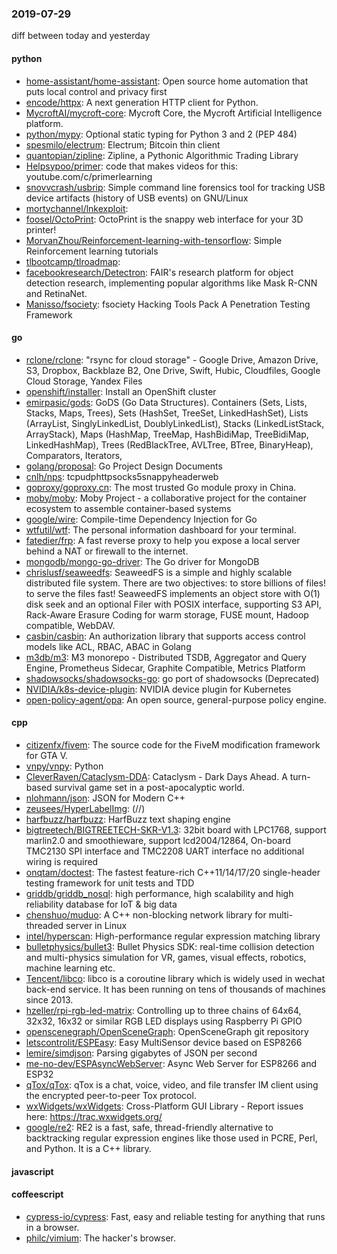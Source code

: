 ### 2019-07-29
diff between today and yesterday

#### python
* [home-assistant/home-assistant](https://github.com/home-assistant/home-assistant):  Open source home automation that puts local control and privacy first
* [encode/httpx](https://github.com/encode/httpx): A next generation HTTP client for Python. 
* [MycroftAI/mycroft-core](https://github.com/MycroftAI/mycroft-core): Mycroft Core, the Mycroft Artificial Intelligence platform.
* [python/mypy](https://github.com/python/mypy): Optional static typing for Python 3 and 2 (PEP 484)
* [spesmilo/electrum](https://github.com/spesmilo/electrum): Electrum; Bitcoin thin client
* [quantopian/zipline](https://github.com/quantopian/zipline): Zipline, a Pythonic Algorithmic Trading Library
* [Helpsypoo/primer](https://github.com/Helpsypoo/primer): code that makes videos for this: youtube.com/c/primerlearning
* [snovvcrash/usbrip](https://github.com/snovvcrash/usbrip): Simple command line forensics tool for tracking USB device artifacts (history of USB events) on GNU/Linux
* [mortychannel/lnkexploit](https://github.com/mortychannel/lnkexploit): 
* [foosel/OctoPrint](https://github.com/foosel/OctoPrint): OctoPrint is the snappy web interface for your 3D printer!
* [MorvanZhou/Reinforcement-learning-with-tensorflow](https://github.com/MorvanZhou/Reinforcement-learning-with-tensorflow): Simple Reinforcement learning tutorials
* [tlbootcamp/tlroadmap](https://github.com/tlbootcamp/tlroadmap):      
* [facebookresearch/Detectron](https://github.com/facebookresearch/Detectron): FAIR's research platform for object detection research, implementing popular algorithms like Mask R-CNN and RetinaNet.
* [Manisso/fsociety](https://github.com/Manisso/fsociety): fsociety Hacking Tools Pack  A Penetration Testing Framework

#### go
* [rclone/rclone](https://github.com/rclone/rclone): "rsync for cloud storage" - Google Drive, Amazon Drive, S3, Dropbox, Backblaze B2, One Drive, Swift, Hubic, Cloudfiles, Google Cloud Storage, Yandex Files
* [openshift/installer](https://github.com/openshift/installer): Install an OpenShift cluster
* [emirpasic/gods](https://github.com/emirpasic/gods): GoDS (Go Data Structures). Containers (Sets, Lists, Stacks, Maps, Trees), Sets (HashSet, TreeSet, LinkedHashSet), Lists (ArrayList, SinglyLinkedList, DoublyLinkedList), Stacks (LinkedListStack, ArrayStack), Maps (HashMap, TreeMap, HashBidiMap, TreeBidiMap, LinkedHashMap), Trees (RedBlackTree, AVLTree, BTree, BinaryHeap), Comparators, Iterators, 
* [golang/proposal](https://github.com/golang/proposal): Go Project Design Documents
* [cnlh/nps](https://github.com/cnlh/nps): tcpudphttpsocks5snappyheaderweb
* [goproxy/goproxy.cn](https://github.com/goproxy/goproxy.cn): The most trusted Go module proxy in China.
* [moby/moby](https://github.com/moby/moby): Moby Project - a collaborative project for the container ecosystem to assemble container-based systems
* [google/wire](https://github.com/google/wire): Compile-time Dependency Injection for Go
* [wtfutil/wtf](https://github.com/wtfutil/wtf): The personal information dashboard for your terminal.
* [fatedier/frp](https://github.com/fatedier/frp): A fast reverse proxy to help you expose a local server behind a NAT or firewall to the internet.
* [mongodb/mongo-go-driver](https://github.com/mongodb/mongo-go-driver): The Go driver for MongoDB
* [chrislusf/seaweedfs](https://github.com/chrislusf/seaweedfs): SeaweedFS is a simple and highly scalable distributed file system. There are two objectives: to store billions of files! to serve the files fast! SeaweedFS implements an object store with O(1) disk seek and an optional Filer with POSIX interface, supporting S3 API, Rack-Aware Erasure Coding for warm storage, FUSE mount, Hadoop compatible, WebDAV.
* [casbin/casbin](https://github.com/casbin/casbin): An authorization library that supports access control models like ACL, RBAC, ABAC in Golang
* [m3db/m3](https://github.com/m3db/m3): M3 monorepo - Distributed TSDB, Aggregator and Query Engine, Prometheus Sidecar, Graphite Compatible, Metrics Platform
* [shadowsocks/shadowsocks-go](https://github.com/shadowsocks/shadowsocks-go): go port of shadowsocks (Deprecated)
* [NVIDIA/k8s-device-plugin](https://github.com/NVIDIA/k8s-device-plugin): NVIDIA device plugin for Kubernetes
* [open-policy-agent/opa](https://github.com/open-policy-agent/opa): An open source, general-purpose policy engine.

#### cpp
* [citizenfx/fivem](https://github.com/citizenfx/fivem): The source code for the FiveM modification framework for GTA V.
* [vnpy/vnpy](https://github.com/vnpy/vnpy): Python
* [CleverRaven/Cataclysm-DDA](https://github.com/CleverRaven/Cataclysm-DDA): Cataclysm - Dark Days Ahead. A turn-based survival game set in a post-apocalyptic world.
* [nlohmann/json](https://github.com/nlohmann/json): JSON for Modern C++
* [zeusees/HyperLabelImg](https://github.com/zeusees/HyperLabelImg): (//)
* [harfbuzz/harfbuzz](https://github.com/harfbuzz/harfbuzz): HarfBuzz text shaping engine
* [bigtreetech/BIGTREETECH-SKR-V1.3](https://github.com/bigtreetech/BIGTREETECH-SKR-V1.3): 32bit board with LPC1768, support marlin2.0 and smoothieware, support lcd2004/12864, On-board TMC2130 SPI interface and TMC2208 UART interface no additional wiring is required
* [onqtam/doctest](https://github.com/onqtam/doctest): The fastest feature-rich C++11/14/17/20 single-header testing framework for unit tests and TDD
* [griddb/griddb_nosql](https://github.com/griddb/griddb_nosql): high performance, high scalability and high reliability database for IoT & big data
* [chenshuo/muduo](https://github.com/chenshuo/muduo): A C++ non-blocking network library for multi-threaded server in Linux
* [intel/hyperscan](https://github.com/intel/hyperscan): High-performance regular expression matching library
* [bulletphysics/bullet3](https://github.com/bulletphysics/bullet3): Bullet Physics SDK: real-time collision detection and multi-physics simulation for VR, games, visual effects, robotics, machine learning etc.
* [Tencent/libco](https://github.com/Tencent/libco): libco is a coroutine library which is widely used in wechat back-end service. It has been running on tens of thousands of machines since 2013.
* [hzeller/rpi-rgb-led-matrix](https://github.com/hzeller/rpi-rgb-led-matrix): Controlling up to three chains of 64x64, 32x32, 16x32 or similar RGB LED displays using Raspberry Pi GPIO
* [openscenegraph/OpenSceneGraph](https://github.com/openscenegraph/OpenSceneGraph): OpenSceneGraph git repository
* [letscontrolit/ESPEasy](https://github.com/letscontrolit/ESPEasy): Easy MultiSensor device based on ESP8266
* [lemire/simdjson](https://github.com/lemire/simdjson): Parsing gigabytes of JSON per second
* [me-no-dev/ESPAsyncWebServer](https://github.com/me-no-dev/ESPAsyncWebServer): Async Web Server for ESP8266 and ESP32
* [qTox/qTox](https://github.com/qTox/qTox): qTox is a chat, voice, video, and file transfer IM client using the encrypted peer-to-peer Tox protocol.
* [wxWidgets/wxWidgets](https://github.com/wxWidgets/wxWidgets): Cross-Platform GUI Library - Report issues here: https://trac.wxwidgets.org/
* [google/re2](https://github.com/google/re2): RE2 is a fast, safe, thread-friendly alternative to backtracking regular expression engines like those used in PCRE, Perl, and Python. It is a C++ library.

#### javascript

#### coffeescript
* [cypress-io/cypress](https://github.com/cypress-io/cypress): Fast, easy and reliable testing for anything that runs in a browser.
* [philc/vimium](https://github.com/philc/vimium): The hacker's browser.
